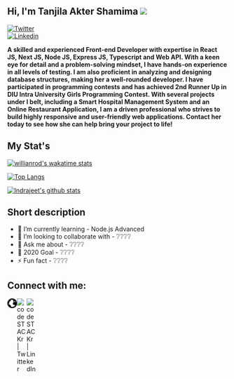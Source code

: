 ## Hi, I'm Tanjila Akter Shamima <img src="https://media.giphy.com/media/hvRJCLFzcasrR4ia7z/giphy.gif" width="25px">
[![Twitter](https://img.shields.io/twitter/url?label=twitter&style=social&url=https%3A%2F%2Ftwitter.com%2Fshamima_tanjila)](https://twitter.com/intent/tweet?text=Wow)</br>
[![Linkedin](https://https://img.shields.io/linkedin/url?color=Linkdein&label=Linkdein&logo=Linkedin&style=social&url=https%3A%2F%2Ftanjila-shamima-b932bb1a5%2F)](https://www.linkedin.com/in/tanjila-shamima-b932bb1a5/)</br>


<strong style="text-align: justify;">
A skilled and experienced Front-end Developer with expertise in React JS, Next JS, Node JS, Express JS, Typescript  and Web API. With a keen eye for detail and a problem-solving mindset, I have hands-on experience in all levels of testing. I am also proficient in analyzing and designing database structures, making her a well-rounded developer. I have participated in programming contests and has achieved 2nd Runner Up in DIU Intra University Girls Programming Contest. With several projects under I belt, including a Smart Hospital Management System and an Online Restaurant Application, I am a driven professional who strives to build highly responsive and user-friendly web applications. Contact her today to see how she can help bring your project to life!
</strong> 

## My Stat's
[![willianrod's wakatime stats](https://github-readme-stats.vercel.app/api/wakatime?username=tanjila_shamima)](https://github.com/anuraghazra/github-readme-stats)

[![Top Langs](https://github-readme-stats.vercel.app/api/top-langs/?username=TanjilaShamima&hide=css,html)](https://github.com/anuraghazra/github-readme-stats)

[![Indrajeet's github stats](https://github-readme-stats.vercel.app/api?username=TanjilaShamima&count_private=true&include_all_commits=true&theme=onedark)](https://google.com)

## Short description
- 🌱 I’m currently learning - Node.js Advanced
- 👯 I’m looking to collaborate with - ❔❔❔❔
- 💬 Ask me about - ❔❔❔❔
- 🥅 2020 Goal - ❔❔❔❔
- ⚡ Fun fact - ❔❔❔❔
<!-- ❔❔❔❔ means username in below README.md -->
<!-- Also feel free to update second URL to any URL -->
## Connect with me:
[<img align="left" alt="codeSTACKr.com" width="22px" src="https://raw.githubusercontent.com/iconic/open-iconic/master/svg/globe.svg" />][website]
[<img align="left" alt="codeSTACKr | Twitter" width="22px" src="https://cdn.jsdelivr.net/npm/simple-icons@v3/icons/twitter.svg" />][twitter]
[<img align="left" alt="codeSTACKr | LinkedIn" width="22px" src="https://cdn.jsdelivr.net/npm/simple-icons@v3/icons/linkedin.svg" />][linkedin]
<br />

[website]: https://tanjilashamima.com
[twitter]: itter.com/shamima_tanjila
[linkedin]: https://www.linkedin.com/in/tanjila-shamima-b932bb1a5/
